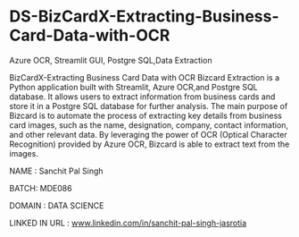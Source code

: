 # DS-BizCardX-Extracting-Business-Card-Data-with-OCR
Azure OCR, Streamlit GUI, Postgre SQL,Data Extraction

BizCardX-Extracting Business Card Data with OCR Bizcard Extraction is a Python application built with Streamlit, Azure OCR,and Postgre SQL database. It allows users to extract information from business cards and store it in a Postgre SQL database for further analysis. The main purpose of Bizcard is to automate the process of extracting key details from business card images, such as the name, designation, company, contact information, and other relevant data. By leveraging the power of OCR (Optical Character Recognition) provided by Azure OCR, Bizcard is able to extract text from the images.

NAME : Sanchit Pal Singh

BATCH: MDE086

DOMAIN : DATA SCIENCE

LINKED IN URL : www.linkedin.com/in/sanchit-pal-singh-jasrotia
